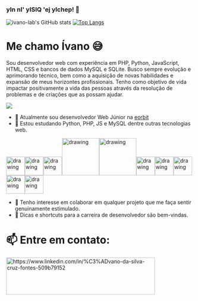 ### yIn nI' yISIQ 'ej yIchep! :vulcan_salute:

![ivano-lab's GitHub stats](https://github-readme-stats.vercel.app/api?username=ivano-lab&show_icons=true&theme=radical) [![Top Langs](https://github-readme-stats.vercel.app/api/top-langs/?username=ivano-lab&layout=compact)](https://github.com/anuraghazra/github-readme-stats)

# Me chamo Ívano :sweat_smile:

Sou desenvolvedor web com experiência em PHP, Python, JavaScript, HTML, CSS e bancos de dados MySQL e SQLite. Busco sempre evolução e aprimorando técnico, bem como a aquisição de novas habilidades e expansão de meus horizontes profissionais.
Tenho como objetivo de vida impactar positivamente a vida das pessoas através da resolução de problemas e de criações que as possam ajudar.

![](https://media.giphy.com/media/aNqEFrYVnsS52/giphy.gif)

- 🔭 Atualmente sou desenvolvedor Web Júnior na [eorbit](https://www.eorbit.com.br/) 
- 🌱 Estou estudando Python, PHP, JS e MySQL dentre outras tecnologias web.

<img src="https://cdn.svgporn.com/logos/python.svg" alt="drawing" width="50"/><img src="https://cdn.svgporn.com/logos/php.svg" alt="drawing" width="50"/><img src="https://cdn.svgporn.com/logos/javascript.svg" alt="drawing" width="50"/><img src="https://cdn.svgporn.com/logos/git.svg" alt="drawing" width="100"/><img src="https://cdn.svgporn.com/logos/mysql.svg" alt="drawing" width="100"/><img src="https://cdn.svgporn.com/logos/pycharm.svg" alt="drawing" width="50"/><img src="https://cdn.svgporn.com/logos/visual-studio-code.svg" alt="drawing" width="50"/><img src="https://cdn.svgporn.com/logos/html-5.svg" alt="drawing" width="50"/><img src="https://cdn.svgporn.com/logos/css-3.svg" alt="drawing" width="50"/><img src="https://cdn.svgporn.com/logos/linux-tux.svg" alt="drawing" width="50"/>
- 👯 Tenho interesse em colaborar em qualquer projeto que me faça sentir genuinamente estimulado.
- 🤔 Dicas e shortcuts para a carreira de desenvolvedor são bem-vindas.
# 📫 Entre em contato: 
<a href="https://www.linkedin.com/in/%C3%ADvano-da-silva-cruz-fontes-509b79152" target="_blank"><img align="center" src="https://cdn.svgporn.com/logos/linkedin.svg" alt="https://www.linkedin.com/in/%C3%ADvano-da-silva-cruz-fontes-509b79152" height="100" width="400" /></a>
